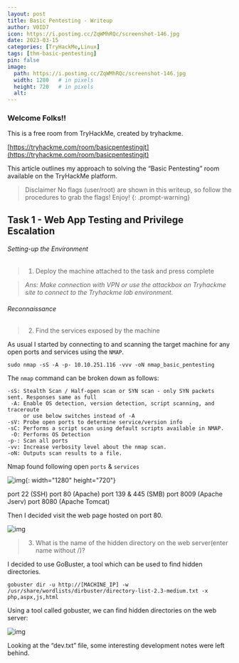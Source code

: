 ```yaml
---
layout: post
title: Basic Pentesting - Writeup
author: V0ID7
icon: https://i.postimg.cc/ZqWMhRQc/screenshot-146.jpg
date: 2023-03-15
categories: [TryHackMe,Linux]
tags: [thm-basic-pentesting]
pin: false
image:
  path: https://i.postimg.cc/ZqWMhRQc/screenshot-146.jpg
  width: 1280   # in pixels
  height: 720   # in pixels
  alt: 
---
```


### Welcome Folks!!

This is a free room from TryHackMe, created by tryhackme.

[https://tryhackme.com/room/basicpentestingjt](https://tryhackme.com/room/basicpentestingjt)

This article outlines my approach to solving the “Basic Pentesting” room available on the TryHackMe platform.

> Disclaimer 
No flags (user/root) are shown in this writeup, so follow the procedures to grab the flags! Enjoy! 
{: .prompt-warning}

## Task 1 - Web App Testing and Privilege Escalation

###### Setting-up the Environment

> 1. Deploy the machine attached to the task and press complete

> *Ans: Make connection with VPN or use the attackbox on Tryhackme site to connect to the Tryhackme lab environment.*


###### Reconnaissance

> 2. Find the services exposed by the machine

As usual I started by connecting to and scanning the target machine for any open ports and services using the `NMAP`.

```shell
sudo nmap -sS -A -p- 10.10.251.116 -vvv -oN nmap_basic_pentesting 
```

The `nmap` command can be broken down as follows:

```shell
-sS: Stealth Scan / Half-open scan or SYN scan - only SYN packets sent. Responses same as full
 -A: Enable OS detection, version detection, script scanning, and traceroute
     or use below switches instead of -A
-sV: Probe open ports to determine service/version info  .
-sC: Performs a script scan using default scripts available in NMAP.
 -O: Performs OS Detection
-p-: Scan all ports
-vv: Increase verbosity level about the nmap scan.
-oN: Outputs scan results to a file.
```
Nmap found following open `ports` & `services`

![img](https://i.postimg.cc/k4RX1zb5/screenshot-146.jpg){: width="1280" height="720"}


port 22 (SSH)
port 80 (Apache)
port 139 & 445 (SMB)
port 8009 (Apache Jserv)
port 8080 (Apache Tomcat)

Then I decided visit the web page hosted on port 80.

![img](https://i.postimg.cc/c4XJNmk7/screenshot-147.jpg)

> 3. What is the name of the hidden directory on the web server(enter name without /)?

I decided to use GoBuster, a tool which can be used to find hidden directories.

```shell
gobuster dir -u http://[MACHINE_IP] -w /usr/share/wordlists/dirbuster/directory-list-2.3-medium.txt -x php,aspx,js,html
```
Using a tool called gobuster, we can find hidden directories on the web server:

![img](https://i.postimg.cc/V6fCR6Jm/screenshot-148.jpg)

Looking at the “dev.txt” file, some interesting development notes were left behind.